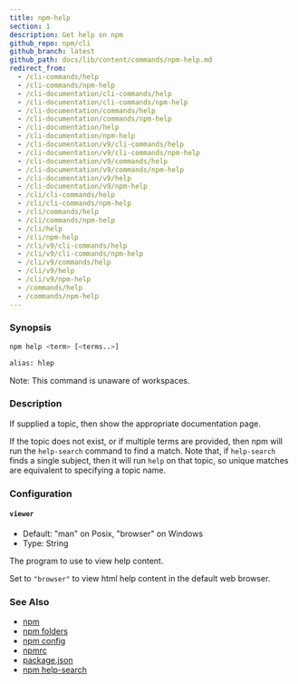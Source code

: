 ```yaml
---
title: npm-help
section: 1
description: Get help on npm
github_repo: npm/cli
github_branch: latest
github_path: docs/lib/content/commands/npm-help.md
redirect_from:
  - /cli-commands/help
  - /cli-commands/npm-help
  - /cli-documentation/cli-commands/help
  - /cli-documentation/cli-commands/npm-help
  - /cli-documentation/commands/help
  - /cli-documentation/commands/npm-help
  - /cli-documentation/help
  - /cli-documentation/npm-help
  - /cli-documentation/v9/cli-commands/help
  - /cli-documentation/v9/cli-commands/npm-help
  - /cli-documentation/v9/commands/help
  - /cli-documentation/v9/commands/npm-help
  - /cli-documentation/v9/help
  - /cli-documentation/v9/npm-help
  - /cli/cli-commands/help
  - /cli/cli-commands/npm-help
  - /cli/commands/help
  - /cli/commands/npm-help
  - /cli/help
  - /cli/npm-help
  - /cli/v9/cli-commands/help
  - /cli/v9/cli-commands/npm-help
  - /cli/v9/commands/help
  - /cli/v9/help
  - /cli/v9/npm-help
  - /commands/help
  - /commands/npm-help
---
```


### Synopsis

```bash
npm help <term> [<terms..>]

alias: hlep
```

Note: This command is unaware of workspaces.

### Description

If supplied a topic, then show the appropriate documentation page.

If the topic does not exist, or if multiple terms are provided, then npm
will run the `help-search` command to find a match.  Note that, if
`help-search` finds a single subject, then it will run `help` on that
topic, so unique matches are equivalent to specifying a topic name.

### Configuration

#### `viewer`

* Default: "man" on Posix, "browser" on Windows
* Type: String

The program to use to view help content.

Set to `"browser"` to view html help content in the default web browser.



### See Also

* [npm](/cli/v9/commands/npm)
* [npm folders](/cli/v9/configuring-npm/folders)
* [npm config](/cli/v9/commands/npm-config)
* [npmrc](/cli/v9/configuring-npm/npmrc)
* [package.json](/cli/v9/configuring-npm/package-json)
* [npm help-search](/cli/v9/commands/npm-help-search)
